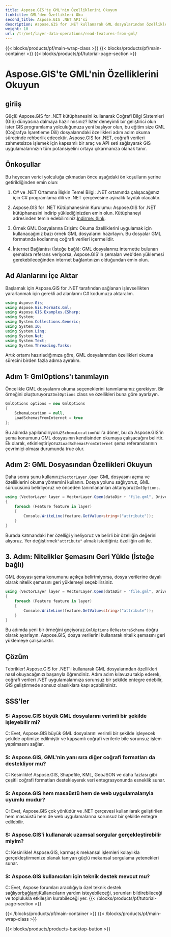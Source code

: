 ```yaml
---
title: Aspose.GIS'te GML'nin Özelliklerini Okuyun
linktitle: GML'den Özellikleri Oku
second_title: Aspose.GIS .NET API'si
description: Aspose.GIS for .NET kullanarak GML dosyalarından özellikleri nasıl okuyacağınızı öğrenin. CBS geliştiricileri için kapsamlı bir eğitim.
weight: 10
url: /tr/net/layer-data-operations/read-features-from-gml/
---
```


{{< blocks/products/pf/main-wrap-class >}}
{{< blocks/products/pf/main-container >}}
{{< blocks/products/pf/tutorial-page-section >}}

# Aspose.GIS'te GML'nin Özelliklerini Okuyun

## giriiş

Güçlü Aspose.GIS for .NET kütüphanesini kullanarak Coğrafi Bilgi Sistemleri (GIS) dünyasına dalmaya hazır mısınız? İster deneyimli bir geliştirici olun ister GIS programlama yolculuğunuza yeni başlıyor olun, bu eğitim size GML (Coğrafya İşaretleme Dili) dosyalarındaki özellikleri adım adım okuma sürecinde rehberlik edecektir. Aspose.GIS for .NET, coğrafi verileri zahmetsizce işlemek için kapsamlı bir araç ve API seti sağlayarak GIS uygulamalarınızın tüm potansiyelini ortaya çıkarmanıza olanak tanır.

## Önkoşullar

Bu heyecan verici yolculuğa çıkmadan önce aşağıdaki ön koşulların yerine getirildiğinden emin olun:

1. C# ve .NET Ortamına İlişkin Temel Bilgi: .NET ortamında çalışacağımız için C# programlama dili ve .NET çerçevesine aşinalık faydalı olacaktır.

2. Aspose.GIS for .NET Kütüphanesinin Kurulumu: Aspose.GIS for .NET kütüphanesini indirip yüklediğinizden emin olun. Kütüphaneyi adresinden temin edebilirsiniz.[İndirme: {link](https://releases.aspose.com/gis/net/).

3. Örnek GML Dosyalarına Erişim: Okuma özelliklerini uygulamak için kullanacağınız bazı örnek GML dosyalarını hazırlayın. Bu dosyalar GML formatında kodlanmış coğrafi verileri içermelidir.

4. İnternet Bağlantısı (İsteğe bağlı): GML dosyalarınız internette bulunan şemalara referans veriyorsa, Aspose.GIS'in şemaları web'den yüklemesi gerekebileceğinden internet bağlantınızın olduğundan emin olun.

## Ad Alanlarını İçe Aktar

Başlamak için Aspose.GIS for .NET tarafından sağlanan işlevsellikten yararlanmak için gerekli ad alanlarını C# kodumuza aktaralım.

```csharp
using Aspose.Gis;
using Aspose.Gis.Formats.Gml;
using Aspose.GIS.Examples.CSharp;
using System;
using System.Collections.Generic;
using System.IO;
using System.Linq;
using System.Net;
using System.Text;
using System.Threading.Tasks;
```

Artık ortamı hazırladığımıza göre, GML dosyalarından özellikleri okuma sürecini birden fazla adıma ayıralım.

## Adım 1: GmlOptions'ı tanımlayın

 Öncelikle GML dosyalarını okuma seçeneklerini tanımlamamız gerekiyor. Bir örneğini oluşturuyoruz`GmlOptions` class ve özellikleri buna göre ayarlayın.

```csharp
GmlOptions options = new GmlOptions
{
    SchemaLocation = null,
    LoadSchemasFromInternet = true
};
```

 Bu adımda yapılandırıyoruz`SchemaLocation`null'a döner, bu da Aspose.GIS'in şema konumunu GML dosyasının kendisinden okumaya çalışacağını belirtir. Ek olarak, etkinleştiriyoruz`LoadSchemasFromInternet` şema referanslarının çevrimiçi olması durumunda true olur.

## Adım 2: GML Dosyasından Özellikleri Okuyun

 Daha sonra şunu kullanırız:`VectorLayer.Open` GML dosyasını açma ve özelliklerini okuma yöntemini kullanın. Dosya yolunu sağlıyoruz, GML sürücüsünü belirliyoruz ve önceden tanımlananları aktarıyoruz`GmlOptions`.

```csharp
using (VectorLayer layer = VectorLayer.Open(dataDir + "file.gml", Drivers.Gml, options))
{
    foreach (Feature feature in layer)
    {
        Console.WriteLine(feature.GetValue<string>("attribute"));
    }
}
```

 Burada katmandaki her özelliği yineliyoruz ve belirli bir özelliğin değerini alıyoruz. Yer değiştirmek`"attribute"` almak istediğiniz özelliğin adı ile.

## 3. Adım: Nitelikler Şemasını Geri Yükle (İsteğe bağlı)

GML dosyası şema konumunu açıkça belirtmiyorsa, dosya verilerine dayalı olarak nitelik şemasını geri yüklemeyi seçebilirsiniz.

```csharp
using (VectorLayer layer = VectorLayer.Open(dataDir + "file.gml", Drivers.Gml, new GmlOptions(){RestoreSchema = true}))
{
    foreach (Feature feature in layer)
    {
        Console.WriteLine(feature.GetValue<string>("attribute"));
    }
}
```

 Bu adımda yeni bir örneğini geçiyoruz.`GmlOptions` ile`RestoreSchema` doğru olarak ayarlayın. Aspose.GIS, dosya verilerini kullanarak nitelik şemasını geri yüklemeye çalışacaktır.

## Çözüm

Tebrikler! Aspose.GIS for .NET'i kullanarak GML dosyalarından özellikleri nasıl okuyacağınızı başarıyla öğrendiniz. Adım adım kılavuzu takip ederek, coğrafi verileri .NET uygulamalarınıza sorunsuz bir şekilde entegre edebilir, GIS geliştirmede sonsuz olasılıklara kapı açabilirsiniz.

## SSS'ler

### S: Aspose.GIS büyük GML dosyalarını verimli bir şekilde işleyebilir mi?

C: Evet, Aspose.GIS büyük GML dosyalarını verimli bir şekilde işleyecek şekilde optimize edilmiştir ve kapsamlı coğrafi verilerle bile sorunsuz işlem yapılmasını sağlar.

### S: Aspose.GIS, GML'nin yanı sıra diğer coğrafi formatları da destekliyor mu?

C: Kesinlikle! Aspose.GIS, Shapefile, KML, GeoJSON ve daha fazlası gibi çeşitli coğrafi formatları destekleyerek veri entegrasyonunda esneklik sunar.

### S: Aspose.GIS hem masaüstü hem de web uygulamalarıyla uyumlu mudur?

C: Evet, Aspose.GIS çok yönlüdür ve .NET çerçevesi kullanılarak geliştirilen hem masaüstü hem de web uygulamalarına sorunsuz bir şekilde entegre edilebilir.

### S: Aspose.GIS'i kullanarak uzamsal sorgular gerçekleştirebilir miyim?

C: Kesinlikle! Aspose.GIS, karmaşık mekansal işlemleri kolaylıkla gerçekleştirmenize olanak tanıyan güçlü mekansal sorgulama yetenekleri sunar.

### S: Aspose.GIS kullanıcıları için teknik destek mevcut mu?

 C: Evet, Aspose forumları aracılığıyla özel teknik destek sağlıyor[bağlantı]( https://forum.aspose.com/c/gis/33)Kullanıcıların yardım isteyebileceği, sorunları bildirebileceği ve toplulukla etkileşim kurabileceği yer.
{{< /blocks/products/pf/tutorial-page-section >}}

{{< /blocks/products/pf/main-container >}}
{{< /blocks/products/pf/main-wrap-class >}}

{{< blocks/products/products-backtop-button >}}
